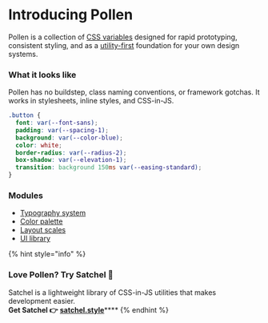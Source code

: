 # Introducing Pollen

Pollen is a collection of [CSS variables](https://developer.mozilla.org/en-US/docs/Web/CSS/--*) designed for rapid prototyping, consistent styling, and as a [utility-first](https://frontstuff.io/in-defense-of-utility-first-css) foundation for your own design systems.

### What it looks like

Pollen has no buildstep, class naming conventions, or framework gotchas. It works in stylesheets, inline styles, and CSS-in-JS.

```css
.button {
  font: var(--font-sans);
  padding: var(--spacing-1);
  background: var(--color-blue);
  color: white;
  border-radius: var(--radius-2);
  box-shadow: var(--elevation-1);
  transition: background 150ms var(--easing-standard);
}
```

### Modules

* [Typography system](modules/typography.md)
* [Color palette](modules/colors.md)
* [Layout scales](modules/layout.md)
* [UI library](modules/layout.md)

{% hint style="info" %}
### **Love Pollen? Try Satchel 🎒**

Satchel is a lightweight library of CSS-in-JS utilities that makes development easier.  
**Get Satchel 👉** [**satchel.style**](https://satchel.style)\*\*\*\*
{% endhint %}

